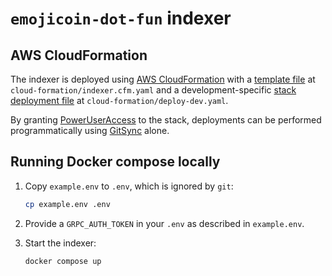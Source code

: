 # `emojicoin-dot-fun` indexer

## AWS CloudFormation

The indexer is deployed using [AWS CloudFormation] with a [template file] at
`cloud-formation/indexer.cfm.yaml` and a development-specific
[stack deployment file] at `cloud-formation/deploy-dev.yaml`.

By granting [PowerUserAccess] to the stack, deployments can be performed
programmatically using [GitSync] alone.

## Running Docker compose locally

1. Copy `example.env` to `.env`, which is ignored by `git`:

    ```sh
    cp example.env .env
    ```

1. Provide a `GRPC_AUTH_TOKEN` in your `.env` as described in `example.env`.

1. Start the indexer:

    ```sh
    docker compose up
    ```

[aws cloudformation]: https://docs.aws.amazon.com/AWSCloudFormation/latest/UserGuide/Welcome.html
[gitsync]: https://docs.aws.amazon.com/AWSCloudFormation/latest/UserGuide/git-sync.html
[poweruseraccess]: https://docs.aws.amazon.com/aws-managed-policy/latest/reference/PowerUserAccess.html
[stack deployment file]: https://docs.aws.amazon.com/AWSCloudFormation/latest/UserGuide/git-sync-concepts-terms.html
[template file]: https://docs.aws.amazon.com/AWSCloudFormation/latest/UserGuide/gettingstarted.templatebasics.html
